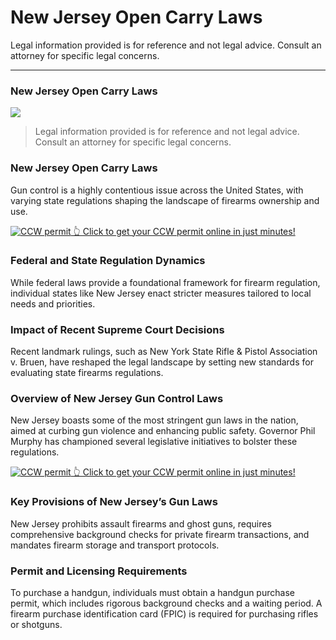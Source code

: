 # New Jersey Open Carry Laws

Legal information provided is for reference and not legal advice. Consult an attorney for specific legal concerns. 

* * *

### New Jersey Open Carry Laws

![](https://cdn-images-1.medium.com/max/800/1*xpZvJubE9C8JH4oDJk1giw.png)

> Legal information provided is for reference and not legal advice. Consult an attorney for specific legal concerns.

### New Jersey Open Carry Laws

Gun control is a highly contentious issue across the United States, with varying state regulations shaping the landscape of firearms ownership and use.

<a href="https://serp.ly/ccw">
<div>
    <img src="https://cdn-images-1.medium.com/max/1200/1*aCmvRhaa5Xjz4zDZxHzAjg.png" alt="CCW permit">
    👆 Click to get your CCW permit online in just minutes!
</div>
</a>

### Federal and State Regulation Dynamics

While federal laws provide a foundational framework for firearm regulation, individual states like New Jersey enact stricter measures tailored to local needs and priorities.

### Impact of Recent Supreme Court Decisions

Recent landmark rulings, such as New York State Rifle & Pistol Association v. Bruen, have reshaped the legal landscape by setting new standards for evaluating state firearms regulations.

### Overview of New Jersey Gun Control Laws

New Jersey boasts some of the most stringent gun laws in the nation, aimed at curbing gun violence and enhancing public safety. Governor Phil Murphy has championed several legislative initiatives to bolster these regulations.


<a href="https://serp.ly/ccw">
<div>
    <img src="https://cdn-images-1.medium.com/max/1200/1*TMCVgNoKp2NAtvLSAMkaJg.png" alt="CCW permit">
    👆 Click to get your CCW permit online in just minutes!
</div>
</a>


### Key Provisions of New Jersey’s Gun Laws

New Jersey prohibits assault firearms and ghost guns, requires comprehensive background checks for private firearm transactions, and mandates firearm storage and transport protocols.

### Permit and Licensing Requirements

To purchase a handgun, individuals must obtain a handgun purchase permit, which includes rigorous background checks and a waiting period. A firearm purchase identification card (FPIC) is required for purchasing rifles or shotguns.



